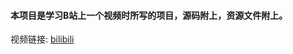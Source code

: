 #### 本项目是学习B站上一个视频时所写的项目，源码附上，资源文件附上。

视频链接: [bilibili]("https://www.bilibili.com/video/BV1kg4y1b7pd")
